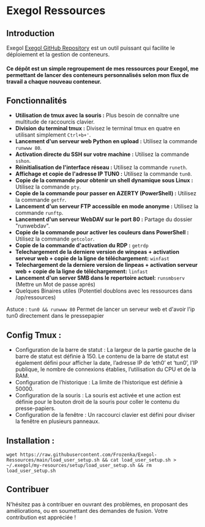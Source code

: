 # Exegol Ressources


## Introduction
Exegol [Exegol GitHub Repository](https://github.com/ThePorgs/Exegol) est un outil puissant qui facilite le déploiement et la gestion de conteneurs. 

#### Ce dépôt est un simple regroupement de mes ressources pour Exegol, me permettant de lancer des conteneurs personnalisés selon mon flux de travail a chaque nouveau conteneur.

## Fonctionnalités

- **Utilisation de tmux avec la souris :** Plus besoin de connaître une multitude de raccourcis clavier.
- **Division du terminal tmux :** Divisez le terminal tmux en quatre en utilisant simplement `Ctrl+b+'`.
- **Lancement d'un serveur web Python en upload :** Utilisez la commande `runwww 80`.
- **Activation directe du SSH sur votre machine :** Utilisez la commande `sshon`.
- **Réinitialisation de l'interface réseau :** Utilisez la commande `runeth`.
- **Affichage et copie de l'adresse IP TUN0 :** Utilisez la commande `tun0`.
- **Copie de la commande pour obtenir un shell dynamique sous Linux :** Utilisez la commande `pty`.
- **Copie de la commande pour passer en AZERTY (PowerShell) :** Utilisez la commande `getfr`.
- **Lancement d'un serveur FTP accessible en mode anonyme :** Utilisez la commande `runftp`.
- **Lancement d'un serveur WebDAV sur le port 80 :** Partage du dossier "runwebdav".
- **Copie de la commande pour activer les couleurs dans PowerShell :** Utilisez la commande `getcolor`.
- **Copie de la  commande d'activation du RDP :** `getrdp`
- **Telechargement de la derniere version de winpeas + activation serveur web + copie de la ligne de téléchargement:**  `winfast`
- **Telechargement de la derniere version de linpeas + activation serveur web + copie de la ligne de téléchargement:**  `linfast`
- **Lancement d'un server SMB dans le repertoire actuel:** `runsmbserv` (Mettre un Mot de passe aprés)
- Quelques Binaires utiles (Potentiel doublons avec les ressources dans /op/ressources)
  
  
 Astuce :
 `tun0 && runwww 80` Permet de lancer un serveur web et d'avoir l'ip tun0 directement dans le pressepapier 
  
## Config Tmux :
- Configuration de la barre de statut : La largeur de la partie gauche de la barre de statut est définie à 150. Le contenu de la barre de statut est également défini pour afficher la date, l’adresse IP de ‘eth0’ et ‘tun0’, l’IP publique, le nombre de connexions établies, l’utilisation du CPU et de la RAM.
- Configuration de l’historique : La limite de l’historique est définie à 50000.
- Configuration de la souris : La souris est activée et une action est définie pour le bouton droit de la souris pour coller le contenu du presse-papiers.
- Configuration de la fenêtre : Un raccourci clavier est défini pour diviser la fenêtre en plusieurs panneaux.

## Installation :
`wget https://raw.githubusercontent.com/Frozenka/Exegol-Ressources/main/load_user_setup.sh && cat load_user_setup.sh > ~/.exegol/my-resources/setup/load_user_setup.sh && rm load_user_setup.sh `
 

## Contribuer
N'hésitez pas à contribuer en ouvrant des problèmes, en proposant des améliorations, ou en soumettant des demandes de fusion. Votre contribution est appréciée !
